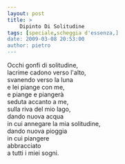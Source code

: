 ```yaml
---
layout: post
title: >
    Dipinto Di Solitudine
tags: [speciale,scheggia d'essenza,]
date: 2009-03-08 20:53:00
author: pietro
---
```

Occhi gonfi di solitudine,<br/>lacrime cadono verso l'alto,<br/>svanendo verso la luna<br/>e lei piange con me,<br/>e piange e piangerà<br/>seduta accanto a me,<br/>sulla riva del mio lago,<br/>dando nuova acqua<br/>in cui annegare la mia solitudine,<br/>dando nuova pioggia<br/>in cui piangere<br/>abbracciato<br/>a tutti i miei sogni.
